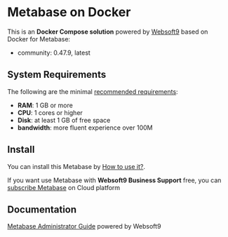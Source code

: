 # Metabase on Docker  

This is an **Docker Compose solution** powered by [Websoft9](https://www.websoft9.com) based on Docker for Metabase:


 - community:  0.47.9, latest


## System Requirements

The following are the minimal [recommended requirements](https://www.metabase.com/docs/latest/operations-guide/running-metabase-on-docker.html):

* **RAM**: 1 GB or more
* **CPU**: 1 cores or higher
* **Disk**: at least 1 GB of free space
* **bandwidth**: more fluent experience over 100M  

## Install

You can install this Metabase by [How to use it?](https://github.com/Websoft9/docker-library#how-to-use-it).   

If you want use Metabase with **Websoft9 Business Support** free, you can [subscribe Metabase](https://www.websoft9.com/apps) on Cloud platform

## Documentation

[Metabase Administrator Guide](https://support.websoft9.com/docs/metabase) powered by Websoft9